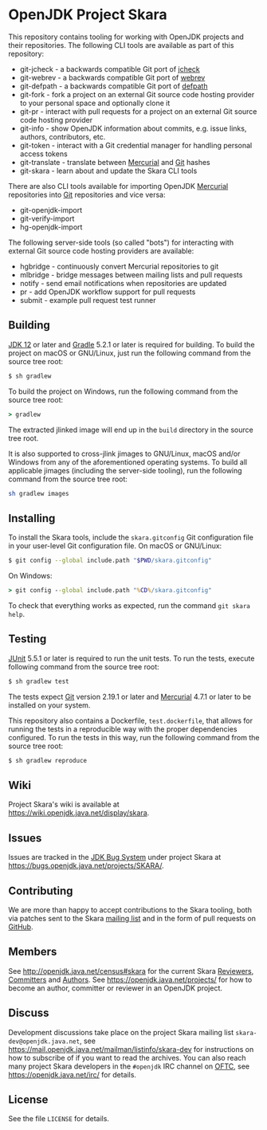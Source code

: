 # OpenJDK Project Skara

This repository contains tooling for working with OpenJDK projects and
their repositories. The following CLI tools are available as part of this
repository:

- git-jcheck - a backwards compatible Git port of [jcheck](https://openjdk.java.net/projects/code-tools/jcheck/)
- git-webrev - a backwards compatible Git port of [webrev](https://openjdk.java.net/projects/code-tools/webrev/)
- git-defpath - a backwards compatible Git port of [defpath](https://openjdk.java.net/projects/code-tools/defpath/)
- git-fork - fork a project on an external Git source code hosting provider to your personal space and optionally clone it
- git-pr - interact with pull requests for a project on an external Git source code hosting provider
- git-info - show OpenJDK information about commits, e.g. issue links, authors, contributors, etc.
- git-token - interact with a Git credential manager for handling personal access tokens
- git-translate - translate between [Mercurial](https://mercurial-scm.org/)
and [Git](https://git-scm.com/) hashes
- git-skara - learn about and update the Skara CLI tools

There are also CLI tools available for importing OpenJDK
[Mercurial](https://mercurial-scm.org/) repositories into
[Git](https://git-scm.com/) repositories and vice versa:

- git-openjdk-import
- git-verify-import
- hg-openjdk-import

The following server-side tools (so called "bots") for interacting with
external Git source code hosting providers are available:

- hgbridge - continuously convert Mercurial repositories to git
- mlbridge - bridge messages between mailing lists and pull requests
- notify - send email notifications when repositories are updated
- pr - add OpenJDK workflow support for pull requests
- submit - example pull request test runner

## Building

[JDK 12](http://jdk.java.net/12/) or later and [Gradle](https://gradle.org/)
5.2.1 or later is required for building. To build the project on macOS or
GNU/Linux, just run the following command from the source tree root:

```bash
$ sh gradlew
```

To build the project on Windows, run the following command from the source tree root:

```bat
> gradlew
```

The extracted jlinked image will end up in the `build` directory in the source
tree root.

It is also supported to cross-jlink jimages to GNU/Linux, macOS and/or Windows from
any of the aforementioned operating systems. To build all applicable jimages
(including the server-side tooling), run the following command from the
source tree root:

```bash
sh gradlew images
```

## Installing

To install the Skara tools, include the `skara.gitconfig` Git configuration
file in your user-level Git configuration file. On macOS or
GNU/Linux:

```bash
$ git config --global include.path "$PWD/skara.gitconfig"
```

On Windows:

```bat
> git config --global include.path "%CD%/skara.gitconfig"
```

To check that everything works as expected, run the command `git skara help`.

## Testing

[JUnit](https://junit.org/junit5/) 5.5.1 or later is required to run the unit
tests. To run the tests, execute following command from the source tree root:

```bash
$ sh gradlew test
```

The tests expect [Git](https://git-scm.com/) version 2.19.1 or later and
[Mercurial](https://mercurial-scm.org/) 4.7.1 or later to be installed on
your system.

This repository also contains a Dockerfile, `test.dockerfile`, that allows
for running the tests in a reproducible way with the proper dependencies
configured. To run the tests in this way, run the following command from the
source tree root:

```bash
$ sh gradlew reproduce
```

## Wiki

Project Skara's wiki is available at <https://wiki.openjdk.java.net/display/skara>.

## Issues

Issues are tracked in the [JDK Bug System](https://bugs.openjdk.java.net/)
under project Skara at <https://bugs.openjdk.java.net/projects/SKARA/>.

## Contributing

We are more than happy to accept contributions to the Skara tooling, both via
patches sent to the Skara
[mailing list](https://mail.openjdk.java.net/mailman/listinfo/skara-dev) and in the
form of pull requests on [GitHub](https://github.com/openjdk/skara/pulls/).

## Members

See <http://openjdk.java.net/census#skara> for the current Skara
[Reviewers](https://openjdk.java.net/bylaws#reviewer),
[Committers](https://openjdk.java.net/bylaws#committer) and
[Authors](https://openjdk.java.net/bylaws#author). See
<https://openjdk.java.net/projects/> for how to become an author, committer
or reviewer in an OpenJDK project.

## Discuss

Development discussions take place on the project Skara mailing list
`skara-dev@openjdk.java.net`, see
<https://mail.openjdk.java.net/mailman/listinfo/skara-dev> for instructions
on how to subscribe of if you want to read the archives. You can also reach
many project Skara developers in the `#openjdk` IRC channel on
[OFTC](https://www.oftc.net/), see <https://openjdk.java.net/irc/> for details.

## License

See the file `LICENSE` for details.
